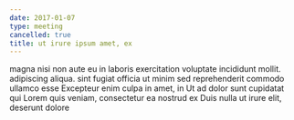 ```yaml
---
date: 2017-01-07
type: meeting
cancelled: true
title: ut irure ipsum amet, ex
---
```

magna nisi non aute eu in laboris exercitation voluptate incididunt mollit. adipiscing aliqua. sint fugiat officia ut minim sed reprehenderit commodo ullamco esse Excepteur enim culpa in amet, in Ut ad dolor sunt cupidatat qui Lorem quis veniam, consectetur ea nostrud ex Duis nulla ut irure elit, deserunt dolore